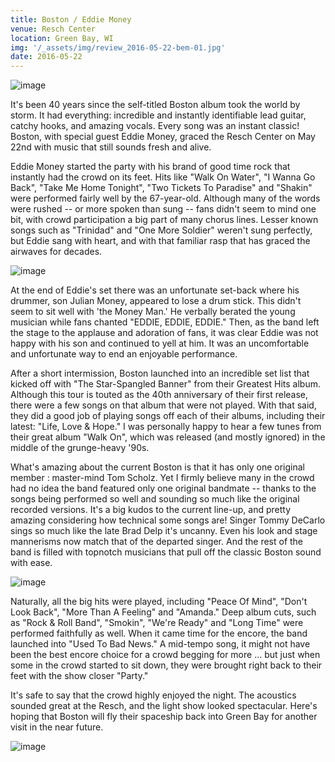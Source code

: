 ```yaml
---
title: Boston / Eddie Money
venue: Resch Center
location: Green Bay, WI
img: '/_assets/img/review_2016-05-22-bem-01.jpg'
date: 2016-05-22
---
```


![image](/_assets/img/review_2016-05-22-bem-01.jpg)

It's been 40 years since the self-titled Boston album took the world by storm. It had everything: incredible and instantly identifiable lead guitar, catchy hooks, and amazing vocals. Every song was an instant classic! Boston, with special guest Eddie Money, graced the Resch Center on May 22nd with music that still sounds fresh and alive.

Eddie Money started the party with his brand of good time rock that instantly had the crowd on its feet. Hits like "Walk On Water", "I Wanna Go Back", "Take Me Home Tonight", "Two Tickets To Paradise" and "Shakin" were performed fairly well by the 67-year-old. Although many of the words were rushed -- or more spoken than sung -- fans didn't seem to mind one bit, with crowd participation a big part of many chorus lines. Lesser known songs such as "Trinidad" and "One More Soldier" weren't sung perfectly, but Eddie sang with heart, and with that familiar rasp that has graced the airwaves for decades. 

![image](/_assets/img/review_2016-05-22-bem-02.jpg)

At the end of Eddie's set there was an unfortunate set-back where his drummer, son Julian Money, appeared to lose a drum stick. This didn't seem to sit well with 'the Money Man.' He verbally berated the young musician while fans chanted "EDDIE, EDDIE, EDDIE." Then, as the band left the stage to the applause and adoration of fans, it was clear Eddie was not happy with his son and continued to yell at him. It was an uncomfortable and unfortunate way to end an enjoyable performance.

After a short intermission, Boston launched into an incredible set list that kicked off with "The Star-Spangled Banner" from their Greatest Hits album. Although this tour is touted as the 40th anniversary of their first release, there were a few songs on that album that were not played. With that said, they did a good job of playing songs off each of their albums, including their latest: "Life, Love & Hope." I was personally happy to hear a few tunes from their great album "Walk On", which was released (and mostly ignored) in the middle of the grunge-heavy '90s.

What's amazing about the current Boston is that it has only one original member : master-mind Tom Scholz. Yet I firmly believe many in the crowd had no idea the band featured only one original bandmate -- thanks to the songs being performed so well and sounding so much like the original recorded versions. It's a big kudos to the current line-up, and pretty amazing considering how technical some songs are! Singer Tommy DeCarlo sings so much like the late Brad Delp it's uncanny. Even his look and stage mannerisms now match that of the departed singer. And the rest of the band is filled with topnotch musicians that pull off the classic Boston sound with ease.

![image](/_assets/img/review_2016-05-22-bem-03.jpg)

Naturally, all the big hits were played, including "Peace Of Mind", "Don't Look Back", "More Than A Feeling" and "Amanda." Deep album cuts, such as "Rock & Roll Band", "Smokin", "We're Ready" and "Long Time" were performed faithfully as well. When it came time for the encore, the band launched into "Used To Bad News." A mid-tempo song, it might not have been the best encore choice for a crowd begging for more ... but just when some in the crowd started to sit down, they were brought right back to their feet with the show closer "Party."

It's safe to say that the crowd highly enjoyed the night. The acoustics sounded great at the Resch, and the light show looked spectacular. Here's hoping that Boston will fly their spaceship back into Green Bay for another visit in the near future.

![image](/_assets/img/review_2016-05-22-bem-04.jpg)